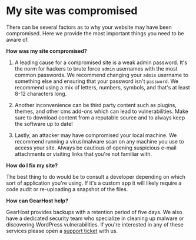# My site was compromised
There can be several factors as to why your website may have been compromised. Here we provide the most important things you need to be aware of. 


**How was my site compromised?**

1. A leading cause for a compromised site is a weak admin password. It's the norm for hackers to brute force `admin` usernames with the most common passwords. We recommend changing your `admin` username to something else and ensuring that your password isn't `password`. We recommend using a mix of letters, numbers, symbols, and that's at least 8-12 characters long.


2. Another inconvenience can be third party content such as plugins, themes, and other cms add-ons which can lead to vulnerabilities. Make sure to download content from a reputable source and to always keep the software up to date!

3. Lastly, an attacker may have compromised your local machine. We recommend running a virus/malware scan on any machine you use to access your site. Always be cautious of opening suspicious e-mail attachments or visiting links that you're not familiar with.    
  
**How do I fix my site?**

The best thing to do would be to consult a developer depending on which sort of application you're using. If it's a custom app it will likely require a code audit or re-uploading a snapshot of the files. 

**How can GearHost help?**

GearHost provides backups with a retention period of five days. We also have a dedicated security team who specialize in cleaning up malware or discovering WordPress vulnerabilities. If you're interested in any of these services please open a [support ticket](https://www.gearhost.com/documentation/how-to-open-a-support-ticket) with us.